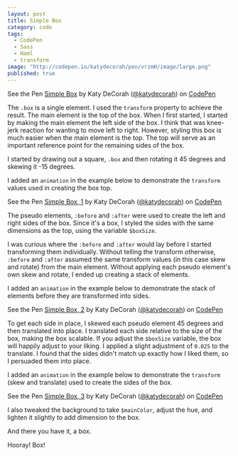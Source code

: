 ```yaml
---
layout: post
title: Simple Box
category: code
tags: 
  - CodePen
  - Sass
  - Haml
  - transform
image: "http://codepen.io/katydecorah/pen/vrzmH/image/large.png"
published: true
---
```


<p data-height="350" data-theme-id="97" data-slug-hash="vrzmH" data-user="katydecorah" data-default-tab="result" class='codepen'>See the Pen <a href='http://codepen.io/katydecorah/pen/vrzmH'>Simple Box</a> by Katy DeCorah (<a href='http://codepen.io/katydecorah'>@katydecorah</a>) on <a href='http://codepen.io'>CodePen</a></p>

The `.box` is a single element. I used the `transform` property to achieve the result. The main element is the top of the box. When I first started, I started by making the main element the left side of the box. I think that was knee-jerk reaction for wanting to move left to right. However, styling this box is much easier when the main element is the top. The top will serve as an important reference point for the remaining sides of the box.

I started by drawing out a square, `.box` and then rotating it 45 degrees and skewing it -15 degrees.

I added an `animation` in the example below to demonstrate the `transform` values used in creating the box top.

<p data-height="270" data-theme-id="97" data-slug-hash="8707388727c57ea3ff8ce3bc42af5f56" data-user="katydecorah" data-default-tab="result" class='codepen'>See the Pen <a href='http://codepen.io/katydecorah/pen/8707388727c57ea3ff8ce3bc42af5f56'>Simple Box, 1</a> by Katy DeCorah (<a href='http://codepen.io/katydecorah'>@katydecorah</a>) on <a href='http://codepen.io'>CodePen</a></p>

The pseudo elements, `:before` and `:after` were used to create the left and right sides of the box. Since it's a box, I styled the sides with the same dimensions as the top, using the variable `$boxSize`.
 
I was curious where the `:before` and `:after` would lay before I started transforming them individually. Without telling the transform otherwise, `:before` and `:after` assumed the same transform values (in this case skew and rotate) from the main element. Without applying each pseudo element's own skew and rotate, I ended up creating a stack of elements.

I added an `animation` in the example below to demonstrate the stack of elements before they are transformed into sides.

<p data-height="270" data-theme-id="97" data-slug-hash="1ef155d2126eb89a515ed9873dc1b722" data-user="katydecorah" data-default-tab="result" class='codepen'>See the Pen <a href='http://codepen.io/katydecorah/pen/1ef155d2126eb89a515ed9873dc1b722'>Simple Box, 2</a> by Katy DeCorah (<a href='http://codepen.io/katydecorah'>@katydecorah</a>) on <a href='http://codepen.io'>CodePen</a></p>

To get each side in place, I skewed each pseudo element 45 degrees and then translated into place. I translated each side relative to the size of the box, making the box scalable. If you adjust the `$boxSize` variable, the box will happily adjust to your liking. I applied a slight adjustment of `0.025` to the translate. I found that the sides didn't match up exactly how I liked them, so I persuaded them into place.

I added an `animation` in the example below to demonstrate the `transform` (skew and translate) used to create the sides of the box.

<p data-height="270" data-theme-id="97" data-slug-hash="c363cbddcd4e63bf4b3940b4f8b68fc8" data-user="katydecorah" data-default-tab="result" class='codepen'>See the Pen <a href='http://codepen.io/katydecorah/pen/c363cbddcd4e63bf4b3940b4f8b68fc8'>Simple Box, 3</a> by Katy DeCorah (<a href='http://codepen.io/katydecorah'>@katydecorah</a>) on <a href='http://codepen.io'>CodePen</a></p>

I also tweaked the background to take `$mainColor`, adjust the hue, and lighten it slightly to add dimension to the box. 

And there you have it, a box.

Hooray! Box!